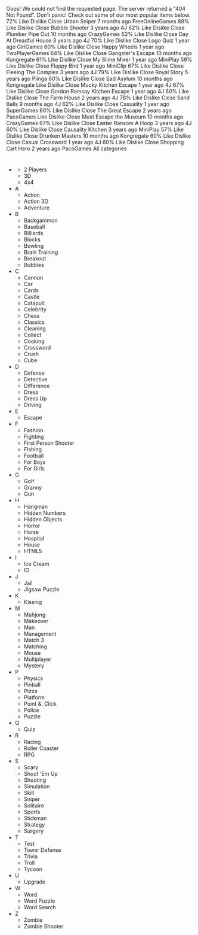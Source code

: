 Oops! We could not find the requested page. The server returned a "404 Not Found". Don't panic! Check out some of our most popular items below. 72% Like Dislike Close Urban Sniper 7 months ago FreeOnlineGames 88% Like Dislike Close Bubble Shooter 3 years ago 4J 62% Like Dislike Close Plumber Pipe Out 10 months ago CrazyGames 62% Like Dislike Close Day At Dreadful House 3 years ago 4J 70% Like Dislike Close Logo Quiz 1 year ago GirlGames 60% Like Dislike Close Happy Wheels 1 year ago TwoPlayerGames 64% Like Dislike Close Gangster's Escape 10 months ago Kongregate 61% Like Dislike Close My Slime Mixer 1 year ago MiniPlay 59% Like Dislike Close Flappy Bird 1 year ago MiniClip 67% Like Dislike Close Fleeing The Complex 3 years ago 4J 79% Like Dislike Close Royal Story 5 years ago Plinga 60% Like Dislike Close Sad Asylum 10 months ago Kongregate Like Dislike Close Mucky Kitchen Escape 1 year ago 4J 67% Like Dislike Close Gordon Ramsay Kitchen Escape 1 year ago 4J 60% Like Dislike Close The Farm House 2 years ago 4J 78% Like Dislike Close Sand Balls 9 months ago 4J 62% Like Dislike Close Casuality 1 year ago SuperGames 60% Like Dislike Close The Great Escape 2 years ago PacoGames Like Dislike Close Must Escape the Museum 10 months ago CrazyGames 67% Like Dislike Close Easter Ransom A Hoop 3 years ago 4J 60% Like Dislike Close Causality Kitchen 3 years ago MiniPlay 57% Like Dislike Close Drunken Masters 10 months ago Kongregate 60% Like Dislike Close Casual Crossword 1 year ago 4J 60% Like Dislike Close Shopping Cart Hero 2 years ago PacoGames All categories

*   #
    *   2 Players
    *   3D
    *   4x4
*   A
    *   Action
    *   Action 3D
    *   Adventure
*   B
    *   Backgammon
    *   Baseball
    *   Billiards
    *   Blocks
    *   Bowling
    *   Brain Training
    *   Breakout
    *   Bubbles
*   C
    *   Cannon
    *   Car
    *   Cards
    *   Castle
    *   Catapult
    *   Celebrity
    *   Chess
    *   Classics
    *   Cleaning
    *   Collect
    *   Cooking
    *   Crossword
    *   Crush
    *   Cube
*   D
    *   Defense
    *   Detective
    *   Difference
    *   Dress
    *   Dress Up
    *   Driving
*   E
    *   Escape
*   F
    *   Fashion
    *   Fighting
    *   First Person Shooter
    *   Fishing
    *   Football
    *   For Boys
    *   For Girls
*   G
    *   Golf
    *   Granny
    *   Gun
*   H
    *   Hangman
    *   Hidden Numbers
    *   Hidden Objects
    *   Horror
    *   Horse
    *   Hospital
    *   House
    *   HTML5
*   I
    *   Ice Cream
    *   IO
*   J
    *   Jail
    *   Jigsaw Puzzle
*   K
    *   Kissing
*   M
    *   Mahjong
    *   Makeover
    *   Man
    *   Management
    *   Match 3
    *   Matching
    *   Mouse
    *   Multiplayer
    *   Mystery
*   P
    *   Physics
    *   Pinball
    *   Pizza
    *   Platform
    *   Point &. Click
    *   Police
    *   Puzzle
*   Q
    *   Quiz
*   R
    *   Racing
    *   Roller Coaster
    *   RPG
*   S
    *   Scary
    *   Shoot 'Em Up
    *   Shooting
    *   Simulation
    *   Skill
    *   Sniper
    *   Solitaire
    *   Sports
    *   Stickman
    *   Strategy
    *   Surgery
*   T
    *   Test
    *   Tower Defense
    *   Trivia
    *   Troll
    *   Tycoon
*   U
    *   Upgrade
*   W
    *   Word
    *   Word Puzzle
    *   Word Search
*   Z
    *   Zombie
    *   Zombie Shooter